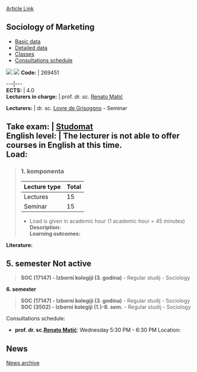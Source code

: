 [Article Link](https://www.fhs.hr/en/course/som_a)

## Sociology of Marketing
  * [Basic data](https://www.fhs.hr/en/course/som_a#v1id-523836_915220_1_0 "Basic data")
  * [Detailed data](https://www.fhs.hr/en/course/som_a#v1id-523836_915220_1_1 "Detailed data")
  * [Classes](https://www.fhs.hr/en/course/som_a#v1id-523836_915220_1_2 "Classes")
  * [Consultations schedule](https://www.fhs.hr/en/course/som_a#v1id-523836_915220_1_3 "Consultations schedule")


[![](https://www.fhs.hr/img/flags/gif/hr.gif)](https://www.fhs.hr/predmet/socmar) [![](https://www.fhs.hr/img/flags/gif/gb.gif)](https://www.fhs.hr/en/course/som_a)
**Code:** |  269451  
  
---|---  
**ECTS:** |  4.0   
**Lecturers in charge:** |  prof. dr. sc. [Renato Matić](https://www.fhs.hr/staff/renato.matic)   
  
**Lecturers:** |  dr. sc. [Lovre de Grisogono](https://www.fhs.hr/djelatnik/lovre.de_grisogono) - Seminar  
  
**Take exam:** |  [Studomat](http://www.isvu.hr/studomat)  
**English level:** |  The lecturer is not able to offer courses in English at this time.   
**Load:**  
---  
> ### 1. komponenta
> | Lecture type | Total  
> ---|---  
> Lectures | 15  
> Seminar | 15  
> * Load is given in academic hour (1 academic hour = 45 minutes)   
**Description:**  
> **Learning outcomes:**  

  
**Literature:**  

  
**5. semester** Not active  
---  
> **SOC (17147) - Izborni kolegiji (3. godina)** - Regular studij - Sociology  
>   
  
**6. semester**  
> **SOC (17147) - Izborni kolegiji (3. godina)** - Regular studij - Sociology  
>  **SOC (3502) - Izborni kolegiji (1.)-6. sem.** - Regular studij - Sociology  
>   
Consultations schedule: 
  * **prof. dr. sc.[Renato Matić](https://www.fhs.hr/staff/renato.matic)**: 
Wednesday 5:30 PM - 6:30 PM
Location: 


## News
[News archive](https://www.fhs.hr/en/course/som_a?@=21nbm#news_124510 "News archive")
